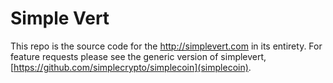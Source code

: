 Simple Vert
===========

This repo is the source code for the http://simplevert.com in its entirety.
For feature requests please see the generic version of simplevert, [https://github.com/simplecrypto/simplecoin](simplecoin).
